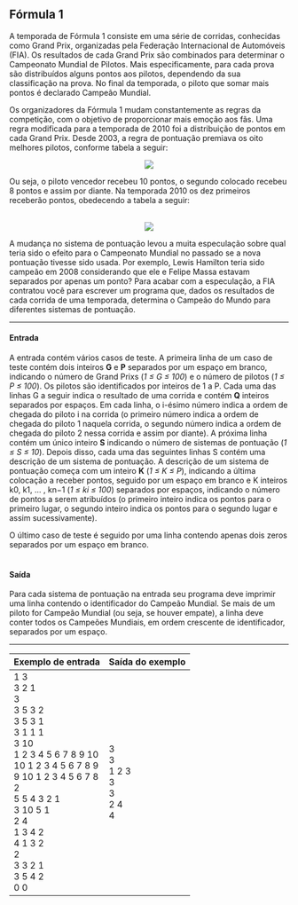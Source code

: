 ## Fórmula 1
A temporada de Fórmula 1 consiste em uma série de corridas, conhecidas como Grand Prix, organizadas pela Federação Internacional de Automóveis (FIA). Os resultados de cada Grand Prix são combinados para determinar o Campeonato Mundial de Pilotos. Mais especificamente, para cada prova são distribuídos alguns pontos aos pilotos, dependendo da sua classificação na prova. No final da temporada, o piloto que somar mais pontos é declarado Campeão Mundial.

Os organizadores da Fórmula 1 mudam constantemente as regras da competição, com o objetivo de proporcionar mais emoção aos fãs. Uma regra modificada para a temporada de 2010 foi a distribuição de pontos em cada Grand Prix. Desde 2003, a regra de pontuação premiava os oito melhores pilotos, conforme tabela a seguir: <br>
<p align="center">
  <img src="https://resources.beecrowd.com.br/gallery/images/problems/UOJ_1125_a.png" />
</p>
Ou seja, o piloto vencedor recebeu 10 pontos, o segundo colocado recebeu 8 pontos e assim por diante. Na temporada 2010 os dez primeiros receberão pontos, obedecendo a tabela a seguir:

<p align="center"> <br>
  <img src="https://resources.beecrowd.com.br/gallery/images/problems/UOJ_1125_b.png" />
</p>

A mudança no sistema de pontuação levou a muita especulação sobre qual teria sido o efeito para o Campeonato Mundial no passado se a nova pontuação tivesse sido usada. Por exemplo, Lewis Hamilton teria sido campeão em 2008 considerando que ele e Felipe Massa estavam separados por apenas um ponto? Para acabar com a especulação, a FIA contratou você para escrever um programa que, dados os resultados de cada corrida de uma temporada, determina o Campeão do Mundo para diferentes sistemas de pontuação.

---
#### Entrada
A entrada contém vários casos de teste. A primeira linha de um caso de teste contém dois inteiros **G** e **P** separados por um espaço em branco, indicando o número de Grand Prixs (*1 ≤ G ≤ 100*) e o número de pilotos (*1 ≤ P ≤ 100*). Os pilotos são identificados por inteiros de 1 a P. Cada uma das linhas G a seguir indica o resultado de uma corrida e contém **Q** inteiros separados por espaços. Em cada linha, o i-ésimo número indica a ordem de chegada do piloto i na corrida (o primeiro número indica a ordem de chegada do piloto 1 naquela corrida, o segundo número indica a ordem de chegada do piloto 2 nessa corrida e assim por diante). A próxima linha contém um único inteiro **S** indicando o número de sistemas de pontuação (*1 ≤ S ≤ 10*). Depois disso, cada uma das seguintes linhas S contém uma descrição de um sistema de pontuação. A descrição de um sistema de pontuação começa com um inteiro **K** (*1 ≤ K ≤ P*), indicando a última colocação a receber pontos, seguido por um espaço em branco e K inteiros k0, k1, ... , kn−1 (*1 ≤ ki ≤ 100*) separados por espaços, indicando o número de pontos a serem atribuídos (o primeiro inteiro indica os pontos para o primeiro lugar, o segundo inteiro indica os pontos para o segundo lugar e assim sucessivamente).

O último caso de teste é seguido por uma linha contendo apenas dois zeros separados por um espaço em branco.
<br> <br>
#### Saída
Para cada sistema de pontuação na entrada seu programa deve imprimir uma linha contendo o identificador do Campeão Mundial. Se mais de um piloto for Campeão Mundial (ou seja, se houver empate), a linha deve conter todos os Campeões Mundiais, em ordem crescente de identificador, separados por um espaço.

---

Exemplo de entrada  | Saída do exemplo
------------- | -------------
1 3<br> 3 2 1 <br> 3 <br> 3 5 3 2<br> 3 5 3 1<br> 3 1 1 1 <br> 3 10 <br> 1 2 3 4 5 6 7 8 9 10 <br> 10 1 2 3 4 5 6 7 8 9 <br> 9 10 1 2 3 4 5 6 7 8 <br> 2 <br>5 5 4 3 2 1 <br> 3 10 5 1 <br> 2 4 <br> 1 3 4 2 <br> 4 1 3 2 <br> 2 <br> 3 3 2 1 <br> 3 5 4 2 <br> 0 0| 3 <br> 3 <br> 1 2 3 <br> 3 <br> 3 <br> 2 4 <br> 4
